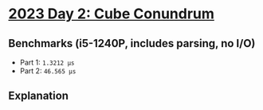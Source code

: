 # [2023 Day 2: Cube Conundrum](https://adventofcode.com/2023/day/2)

## Benchmarks (i5-1240P, includes parsing, no I/O)

- Part 1: `1.3212 µs`
- Part 2: `46.565 µs`

## Explanation
